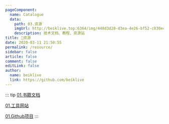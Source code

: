 ```yaml
---
pageComponent:
  name: Catalogue
  data:
    path: 03.资源
    imgUrl: http://beiklive.top:6364/img/448d3d20-d3ea-4e26-bf52-c030ec697e41.png
    description: 技术文档、教程、资源站
title: 🏀资源
date: 2020-03-11 21:50:55
permalink: /resource/
sidebar: false
article: false
comment: false
editLink: false
author:
  name: beiklive
  link: https://github.com/beiklive
---
```




::: tip 
[01.书籍文档](../03.资源/01.书籍文档/01.书籍文档.md)

[01.工具网站](../03.资源/02.工具网站/01.工具网站.md)

[01.Github项目](../03.资源/03.Github项目/01.Github项目.md)
:::
